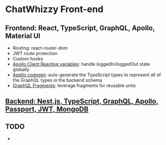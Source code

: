 # ChatWhizzy Front-end

## Frontend: React, TypeScript, GraphQL, Apollo, Material UI

- Routing: react-router-dom
- JWT route protection
- Custom hooks
- [Apollo Client Reactive variables](https://www.apollographql.com/docs/react/local-state/reactive-variables/): handle loggedIn/loggedOut state globally
- [Appllo codegen](https://www.apollographql.com/tutorials/lift-off-part1/09-codegen): auto-generate the TypeScript types to represent all of the GraphQL types in the backend schema
- [GraphQL Fragments](https://graphql.org/learn/queries/#fragments): leverage fragments for reusable units

## [Backend: Nest.js, TypeScript, GraphQL, Apollo, Passport, JWT, MongoDB](https://github.com/jparkley/nestjs-react-graphql-chatwhizzy-back)

## TODO

-

